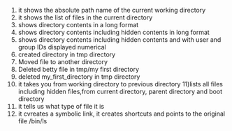1) it shows the absolute path name of the current working directory
2) it shows the list of files in the current directory
3) shows directory contents in a long format
4) shows directory contents including hidden contents in long format
5) shows directory contents including hidden contents and with user and group IDs displayed numerical
6)  created directory in tmp directory
7) Moved file to another directory
8) Deleted betty file in tmp/my first directory
9) deleted my_first_directory in tmp directory
10) it takes you from working directory to previous directory
11)lists all files including hidden files,from current directory, parent directory and boot directory
12) it tells us what type of file it is
13) it cvreates a symbolic link, it creates shortcuts and points to the original file /bin/ls